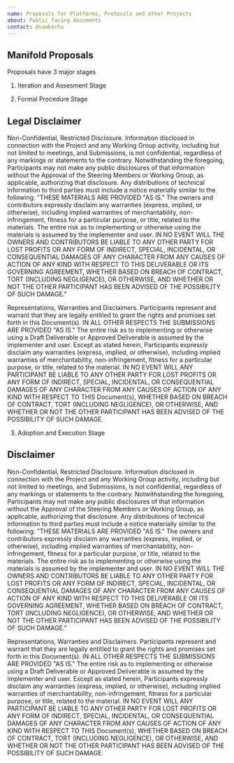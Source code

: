```yaml
---
name: Proposals for Platforms, Protocols and other Projects
about: Public facing documents
contact: @sambacha
---
```



## Manifold Proposals 

Proposals have 3 major stages

1. Iteration and Assesment Stage

2. Formal Procedure Stage



## Legal Disclaimer

Non-Confidential, Restricted Disclosure. Information disclosed in connection
with the Project and any Working Group activity, including but not limited to
meetings, and Submissions, is not confidential, regardless of any markings or
statements to the contrary. Notwithstanding the foregoing, Participants may not
make any public disclosures of that information without the Approval of the
Steering Members or Working Group, as applicable, authorizing that disclosure.
Any distributions of technical information to third parties must include a
notice materially similar to the following: "THESE MATERIALS ARE PROVIDED "AS
IS." The owners and contributors expressly disclaim any warranties (express,
implied, or otherwise), including implied warranties of merchantability,
non-infringement, fitness for a particular purpose, or title, related to the
materials. The entire risk as to implementing or otherwise using the materials
is assumed by the implementer and user. IN NO EVENT WILL THE OWNERS AND
CONTRIBUTORS BE LIABLE TO ANY OTHER PARTY FOR LOST PROFITS OR ANY FORM OF
INDIRECT, SPECIAL, INCIDENTAL, OR CONSEQUENTIAL DAMAGES OF ANY CHARACTER FROM
ANY CAUSES OF ACTION OF ANY KIND WITH RESPECT TO THIS DELIVERABLE OR ITS
GOVERNING AGREEMENT, WHETHER BASED ON BREACH OF CONTRACT, TORT (INCLUDING
NEGLIGENCE), OR OTHERWISE, AND WHETHER OR NOT THE OTHER PARTICIPANT HAS BEEN
ADVISED OF THE POSSIBILITY OF SUCH DAMAGE."

Representations, Warranties and Disclaimers. Participants represent and warrant
that they are legally entitled to grant the rights and promises set forth in
this Document(s). IN ALL OTHER RESPECTS THE SUBMISSIONS ARE PROVIDED "AS IS."
The entire risk as to implementing or otherwise using a Draft Deliverable or
Approved Deliverable is assumed by the implementer and user. Except as stated
herein, Participants expressly disclaim any warranties (express, implied, or
otherwise), including implied warranties of merchantability, non-infringement,
fitness for a particular purpose, or title, related to the material. IN NO EVENT
WILL ANY PARTICIPANT BE LIABLE TO ANY OTHER PARTY FOR LOST PROFITS OR ANY FORM
OF INDIRECT, SPECIAL, INCIDENTAL, OR CONSEQUENTIAL DAMAGES OF ANY CHARACTER FROM
ANY CAUSES OF ACTION OF ANY KIND WITH RESPECT TO THIS Document(s), WHETHER BASED
ON BREACH OF CONTRACT, TORT (INCLUDING NEGLIGENCE), OR OTHERWISE, AND WHETHER OR
NOT THE OTHER PARTICIPANT HAS BEEN ADVISED OF THE POSSIBILITY OF SUCH DAMAGE.


3. Adoption and Execution Stage 


## Disclaimer 


 Non-Confidential, Restricted Disclosure. Information disclosed in connection
with the Project and any Working Group activity, including but not limited to
meetings, and Submissions, is not confidential, regardless of any markings or
statements to the contrary. Notwithstanding the foregoing, Participants may not
make any public disclosures of that information without the Approval of the
Steering Members or Working Group, as applicable, authorizing that disclosure.
Any distributions of technical information to third parties must include a
notice materially similar to the following: "THESE MATERIALS ARE PROVIDED "AS
IS." The owners and contributors expressly disclaim any warranties (express,
implied, or otherwise), including implied warranties of merchantability,
non-infringement, fitness for a particular purpose, or title, related to the
materials. The entire risk as to implementing or otherwise using the materials
is assumed by the implementer and user. IN NO EVENT WILL THE OWNERS AND
CONTRIBUTORS BE LIABLE TO ANY OTHER PARTY FOR LOST PROFITS OR ANY FORM OF
INDIRECT, SPECIAL, INCIDENTAL, OR CONSEQUENTIAL DAMAGES OF ANY CHARACTER FROM
ANY CAUSES OF ACTION OF ANY KIND WITH RESPECT TO THIS DELIVERABLE OR ITS
GOVERNING AGREEMENT, WHETHER BASED ON BREACH OF CONTRACT, TORT (INCLUDING
NEGLIGENCE), OR OTHERWISE, AND WHETHER OR NOT THE OTHER PARTICIPANT HAS BEEN
ADVISED OF THE POSSIBILITY OF SUCH DAMAGE."

Representations, Warranties and Disclaimers. Participants represent and warrant
that they are legally entitled to grant the rights and promises set forth in
this Document(s). IN ALL OTHER RESPECTS THE SUBMISSIONS ARE PROVIDED "AS IS."
The entire risk as to implementing or otherwise using a Draft Deliverable or
Approved Deliverable is assumed by the implementer and user. Except as stated
herein, Participants expressly disclaim any warranties (express, implied, or
otherwise), including implied warranties of merchantability, non-infringement,
fitness for a particular purpose, or title, related to the material. IN NO EVENT
WILL ANY PARTICIPANT BE LIABLE TO ANY OTHER PARTY FOR LOST PROFITS OR ANY FORM
OF INDIRECT, SPECIAL, INCIDENTAL, OR CONSEQUENTIAL DAMAGES OF ANY CHARACTER FROM
ANY CAUSES OF ACTION OF ANY KIND WITH RESPECT TO THIS Document(s), WHETHER BASED
ON BREACH OF CONTRACT, TORT (INCLUDING NEGLIGENCE), OR OTHERWISE, AND WHETHER OR
NOT THE OTHER PARTICIPANT HAS BEEN ADVISED OF THE POSSIBILITY OF SUCH DAMAGE.

